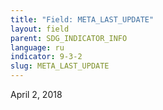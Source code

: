 ```yaml
---
title: "Field: META_LAST_UPDATE"
layout: field
parent: SDG_INDICATOR_INFO
language: ru
indicator: 9-3-2
slug: META_LAST_UPDATE
---
```

April 2, 2018
